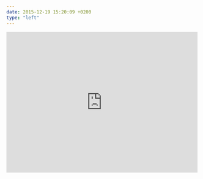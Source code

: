 ```yaml
---
date: 2015-12-19 15:20:09 +0200
type: "left"
---
```

<iframe src="https://www.facebook.com/plugins/post.php?href=https%3A%2F%2Fwww.facebook.com%2Fphoto.php%3Ffbid%3D467560366760522%26set%3Da.203141553202406.1073741827.100005196870195%26type%3D3&width=500" width="500" height="370" style="border:none;overflow:hidden" scrolling="no" frameborder="0" allowTransparency="true"></iframe>
